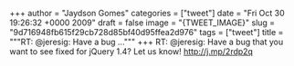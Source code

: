 
+++
author = "Jaydson Gomes"
categories = ["tweet"]
date = "Fri Oct 30 19:26:32 +0000 2009"
draft = false
image = "{TWEET_IMAGE}"
slug = "9d716948fb615f29cb728d85bf40d95ffea2d976"
tags = ["tweet"]
title = """RT: @jeresig: Have a bug ..."""
+++
RT: @jeresig: Have a bug that you want to see fixed for jQuery 1.4? Let us know! http://j.mp/2rdp2q
